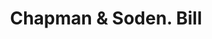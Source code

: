 ---
doi: 10.7916/D8281KKF
date_other: '1910'
date_other_textual: '1910'
form: printed ephemera
genre:
- Invoices
name:
- Chapman & Soden
object_in_context_url: https://biggert.cul.columbia.edu/items/view/ave_biggert_00353
subject_hierarchical_geographic:
- Boston, Massachusetts, United States
subject_name:
- Chapman & Soden
title: Chapman & Soden. Bill
sort_title: Chapman & Soden. Bill
call_number: ave_biggert_00353
coordinates:
- 42.35805555555556,-71.06361111111111
pid: ave_biggert_00353
identifiers: ave_biggert_00353
thumbnail: https://derivativo-1.library.columbia.edu/iiif/2/ldpd:344099/full/!256,256/0/native.jpg
permalink: /biggert/ave_biggert_00353/
layout: iiif-image-page
---